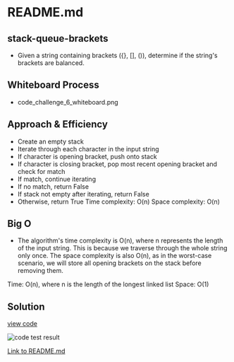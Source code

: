 # README.md

## stack-queue-brackets

- Given a string containing brackets ({}, [], ()), determine if the string's brackets are balanced.

## Whiteboard Process

- code_challenge_6_whiteboard.png

## Approach & Efficiency

- Create an empty stack
- Iterate through each character in the input string
- If character is opening bracket, push onto stack
- If character is closing bracket, pop most recent opening bracket and check for match
- If match, continue iterating
- If no match, return False
- If stack not empty after iterating, return False
- Otherwise, return True
 Time complexity: O(n)
Space complexity: O(n)

## Big O

- The algorithm's time complexity is O(n), where n represents the length of the input string. This is because we traverse through the whole string only once. The space complexity is also O(n), as in the worst-case scenario, we will store all opening brackets on the stack before removing them.

Time: O(n), where n is the length of the longest linked list
Space: O(1)

## Solution

[view code](stack_queue_brackets.py)

![code test result](..%2F..%2F..%2F..%2F..%2F..%2FDesktop%2Fstack_queue_brackets%20test%20proof.png)

[Link to README.md](./README.md)

